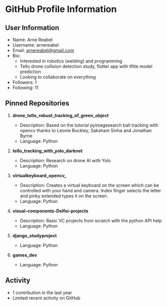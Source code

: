# GitHub Profile Information

## User Information
- Name: Arne Reabel
- Username: arnereabel
- Email: arnereabel@gmail.com
- Bio: 
  - Interested in robotics (welding) and programming
  - Tello drone collision detection study, flutter app with tflite model prediction
  - Looking to collaborate on everything
- Followers: 1
- Following: 11

## Pinned Repositories

1. **drone_tello_robust_tracking_of_green_object**
   - Description: Based on the tutorial pyimagesearch ball tracking with opencv thanks to Leonie Buckley, Saksham Sinha and Jonathan Byrne
   - Language: Python

2. **tello_tracking_with_yolo_darknet**
   - Description: Research on drone AI with Yolo
   - Language: Python

3. **virtualkeyboard_opencv_**
   - Description: Creates a virtual keyboard on the screen which can be controlled with your hand and camera. Index finger selects the letter and pinky extended types it on the screen.
   - Language: Python

4. **visual-components-Delfoi-projects**
   - Description: Basic VC projects from scratch with the python API help
   - Language: Python

5. **django_studyproject**
   - Language: Python

6. **games_dev**
   - Language: Python

## Activity
- 1 contribution in the last year
- Limited recent activity on GitHub
